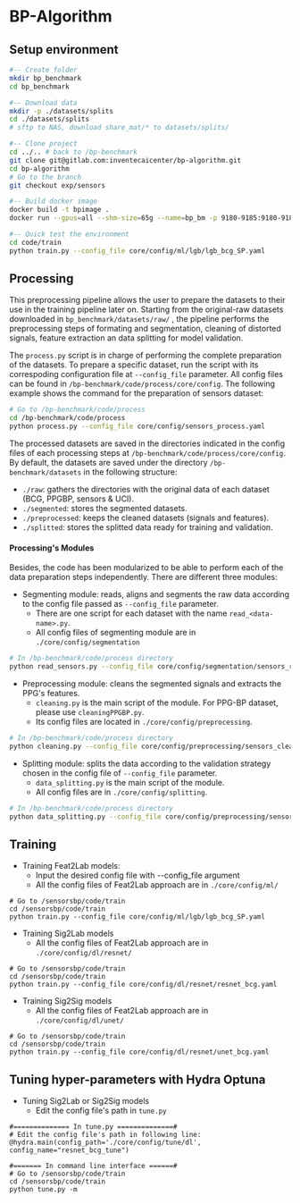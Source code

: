 # BP-Algorithm

## Setup environment
``` bash
#-- Create folder
mkdir bp_benchmark
cd bp_benchmark

#-- Download data 
mkdir -p ./datasets/splits
cd ./datasets/splits 
# sftp to NAS, download share_mat/* to datasets/splits/

#-- Clone project
cd ../.. # back to /bp-benchmark
git clone git@gitlab.com:inventecaicenter/bp-algorithm.git
cd bp-algorithm
# Go to the branch
git checkout exp/sensors

#-- Build docker image
docker build -t bpimage .
docker run --gpus=all --shm-size=65g --name=bp_bm -p 9180-9185:9180-9185 -it -v ~/bp_benchmark/bp-algorithm/:/sensorsbp -v ~/bp_benchmark/datasets/:/sensorsbp/datasets bpimage bash

#-- Quick test the environment
cd code/train
python train.py --config_file core/config/ml/lgb/lgb_bcg_SP.yaml
```

## Processing

This preprocessing pipeline allows the user to prepare the datasets to their use in the training pipeline later on. Starting from the original-raw datasets downloaded in `bp_benchmark/datasets/raw/` , the pipeline performs the preprocessing steps of formating and segmentation, cleaning of distorted signals, feature extraction an data splitting for model validation.

The `process.py` script is in charge of performing the complete preparation of the datasets. To prepare a specific dataset, run the script with its correspoding configuration file at `--config_file` parameter. All config files can be found in `/bp-benchmark/code/process/core/config`. The following example shows the command for  the preparation of sensors dataset: 

```  bash
# Go to /bp-benchmark/code/process
cd /bp-benchmark/code/process
python process.py --config_file core/config/sensors_process.yaml
```

The processed datasets are saved in the directories indicated in the config files of each processing steps at `/bp-benchmark/code/process/core/config`. By default, the datasets are saved under the directory `/bp-benchmark/datasets` in the following structure:
- `./raw`: gathers the directories with the original data of each dataset (BCG, PPGBP, sensors & UCI).
- `./segmented`: stores the segmented datasets.
- `./preprocessed`: keeps the cleaned datasets (signals and features).
- `./splitted`: stores the splitted data ready for training and validation.

#### Processing's Modules

Besides, the code has been modularized to be able to perform each of the data preparation steps independently. There are different three modules:
- Segmenting module: reads, aligns and segments the raw data according to the config file passed as `--config_file` parameter.
    - There are one script for each dataset with the name `read_<data-name>.py`.
    - All config files of segmenting module are in `./core/config/segmentation`
```  bash
# In /bp-benchmark/code/process directory
python read_sensors.py --config_file core/config/segmentation/sensors_read.yaml
```
- Preprocessing module: cleans the segmented signals and extracts the PPG's features.
    - `cleaning.py` is the main script of the module. For PPG-BP dataset, please use `cleaningPPGBP.py`.
    - Its config files are located in `./core/config/preprocessing`.
```  bash
# In /bp-benchmark/code/process directory
python cleaning.py --config_file core/config/preprocessing/sensors_clean.yaml
```
- Splitting module: splits the data according to the validation strategy chosen in the config file of `--config_file` parameter.
     - `data_splitting.py` is the main script of the module.
    - All config files are in `./core/config/splitting`. 
```  bash
# In /bp-benchmark/code/process directory
python data_splitting.py --config_file core/config/preprocessing/sensors_clean.yaml
```


## Training

- Training Feat2Lab models: 
	- Input the desired config file with --config_file argument
	- All the config files of Feat2Lab approach are in `./core/config/ml/` 

```
# Go to /sensorsbp/code/train
cd /sensorsbp/code/train
python train.py --config_file core/config/ml/lgb/lgb_bcg_SP.yaml
```

- Training Sig2Lab models
	- All the config files of Feat2Lab approach are in `./core/config/dl/resnet/` 

```
# Go to /sensorsbp/code/train
cd /sensorsbp/code/train
python train.py --config_file core/config/dl/resnet/resnet_bcg.yaml
```

- Training Sig2Sig models
	- All the config files of Feat2Lab approach are in `./core/config/dl/unet/` 

```
# Go to /sensorsbp/code/train
cd /sensorsbp/code/train
python train.py --config_file core/config/dl/resnet/unet_bcg.yaml
```

## Tuning hyper-parameters with Hydra Optuna
- Tuning Sig2Lab or Sig2Sig models
	- Edit the config file's path in `tune.py`
```
#============== In tune.py ==============#
# Edit the config file's path in following line:
@hydra.main(config_path='./core/config/tune/dl', config_name="resnet_bcg_tune")

#======= In command line interface ======#
# Go to /sensorsbp/code/train
cd /sensorsbp/code/train
python tune.py -m
```
